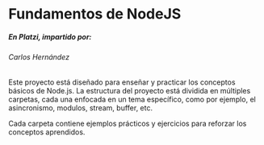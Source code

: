# Fundamentos de NodeJS
##### En Platzi, impartido por:
###### Carlos Hernández
Este proyecto está diseñado para enseñar y practicar los conceptos básicos de Node.js. La estructura del proyecto está dividida en múltiples carpetas, cada una enfocada en un tema específico, como por ejemplo, el asincronismo, modulos, stream, buffer, etc.

Cada carpeta contiene ejemplos prácticos y ejercicios para reforzar los conceptos aprendidos.

